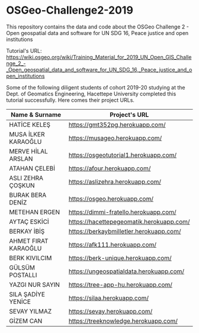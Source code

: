 # OSGeo-Challenge2-2019
This repository contains the data and code about the OSGeo Challenge 2 - Open geospatial data and software for UN SDG 16, Peace justice and open institutions

Tutorial's URL: https://wiki.osgeo.org/wiki/Training_Material_for_2019_UN_Open_GIS_Challenge_2_-_Open_geospatial_data_and_software_for_UN_SDG_16,_Peace_justice_and_open_institutions

Some of the following diligent students of cohort 2019-20 studying at the Dept. of Geomatics Engineering, Hacettepe University completed this tutorial successfully. Here comes their project URLs. 

| Name & Surname        | Project's URL                            |
|-----------------------|------------------------------------------|
|  HATİCE KELEŞ         | https://gmt352pg.herokuapp.com/          |
|  MUSA İLKER KARAOĞLU  | https://musageo.herokuapp.com/           |
|  MERVE HİLAL ARSLAN   | https://osgeotutorial1.herokuapp.com/    |
|  ATAHAN ÇELEBİ        | https://afour.herokuapp.com/             |
|  ASLI ZEHRA ÇOŞKUN    | https://aslizehra.herokuapp.com/         |
|  BURAK BERA DENİZ     | https://osgeo.herokuapp.com/             |
|  METEHAN ERGEN        | https://dimmi-fratello.herokuapp.com/    |
|  AYTAÇ ESKİCİ         | https://hacettepegeomatik.herokuapp.com/ |
|  BERKAY İBİŞ          | https://berkaybmilletler.herokuapp.com/  |
|  AHMET FIRAT KARAOĞLU | https://afk111.herokuapp.com/            |
|  BERK KIVILCIM        | https://berk-unique.herokuapp.com/       |
|  GÜLSÜM POSTALLI      | https://ungeospatialdata.herokuapp.com/  |
|  YAZGI NUR SAYIN      | https://tree-app-hu.herokuapp.com/       |
|  SILA ŞADİYE YENİCE   | https://silaa.herokuapp.com/             |
|  SEVAY YILMAZ         | https://sevay.herokuapp.com/             |
|  GİZEM CAN            | https://treeknowledge.herokuapp.com/     |
